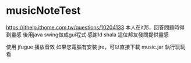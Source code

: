 # musicNoteTest

https://ithelp.ithome.com.tw/questions/10204133
本人在it邦，回答問題時得到靈感
後用java swing做成gui程式
感謝Id shala 這位邦友發問提供靈感

使用 jfugue 播放音效
如果您電腦有安裝 jre，可以直接下載 music.jar 執行玩玩看
